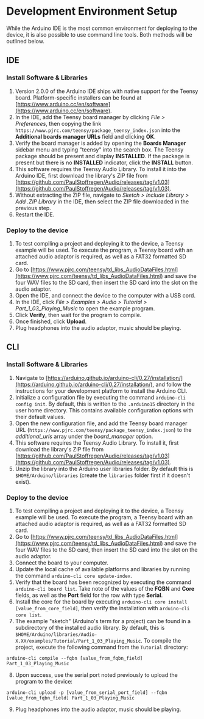 # Development Environment Setup

While the Arduino IDE is the most common environment for deploying to the
device, it is also possible to use command line tools. Both methods will be
outlined below.

## IDE

### Install Software & Libraries

1. Version 2.0.0 of the Arduino IDE ships with native support for the Teensy
   board. Platform-specific installers can be found at
   [https://www.arduino.cc/en/software](https://www.arduino.cc/en/software).
2. In the IDE, add the Teensy board manager by clicking _File > Preferences_,
   then copying the link `https://www.pjrc.com/teensy/package_teensy_index.json`
   into the **Additional boards manager URLs** field and clicking **OK**.
3. Verify the board manager is added by opening the **Boards Manager** sidebar
   menu and typing "teensy" into the search box. The Teensy package should be
   present and display **INSTALLED**. If the package is present but there is no
   **INSTALLED** indicator, click the **INSTALL** button.
4. This software requires the Teensy Audio Library. To install it into the
   Arduino IDE, first download the library's ZIP file from
   [https://github.com/PaulStoffregen/Audio/releases/tag/v1.03](https://github.com/PaulStoffregen/Audio/releases/tag/v1.03).
5. Without extracting the ZIP file, navigate to _Sketch > Include Library > Add
   .ZIP Library_ in the IDE, then select the ZIP file downloaded in the previous
   step.
6. Restart the IDE.

### Deploy to the device

1. To test compiling a project and deploying it to the device, a Teensy example
   will be used. To execute the program, a Teensy board with an attached audio
   adaptor is required, as well as a FAT32 formatted SD card.
2. Go to
   [https://www.pjrc.com/teensy/td_libs_AudioDataFiles.html](https://www.pjrc.com/teensy/td_libs_AudioDataFiles.html)
   and save the four WAV files to the SD card, then insert the SD card into the
   slot on the audio adaptor.
3. Open the IDE, and connect the device to the computer with a USB cord.
4. In the IDE, click _File > Examples > Audio > Tutorial >
   Part_1_03_Playing_Music_ to open the example program.
5. Click **Verify**, then wait for the program to compile.
6. Once finished, click **Upload**.
7. Plug headphones into the audio adaptor, music should be playing.

## CLI

### Install Software & Libraries

1. Navigate to
   [https://arduino.github.io/arduino-cli/0.27/installation/](https://arduino.github.io/arduino-cli/0.27/installation/),
   and follow the instructions for your development platform to install the
   Arduino CLI.
2. Initialize a configuration file by executing the command
   `arduino-cli config init`. By default, this is written to the `.arduino15`
   directory in the user home directory. This contains available configuration
   options with their default values.
3. Open the new configuration file, and add the Teensy board manager URL
   (`https://www.pjrc.com/teensy/package_teensy_index.json`) to the
   _additional_urls_ array under the _board_manager_ option.
4. This software requires the Teensy Audio Library. To install it, first
   download the library's ZIP file from
   [https://github.com/PaulStoffregen/Audio/releases/tag/v1.03](https://github.com/PaulStoffregen/Audio/releases/tag/v1.03).
5. Unzip the library into the Arduino user libraries folder. By default this is
   `$HOME/Arduino/libraries` (create the `libraries` folder first if it doesn't
   exist).

### Deploy to the device

1. To test compiling a project and deploying it to the device, a Teensy example
   will be used. To execute the program, a Teensy board with an attached audio
   adaptor is required, as well as a FAT32 formatted SD card.
2. Go to
   [https://www.pjrc.com/teensy/td_libs_AudioDataFiles.html](https://www.pjrc.com/teensy/td_libs_AudioDataFiles.html)
   and save the four WAV files to the SD card, then insert the SD card into the
   slot on the audio adaptor.
3. Connect the board to your computer.
4. Update the local cache of available platforms and libraries by running the
   command `arduino-cli core update-index`.
5. Verify that the board has been recognized by executing the command
   `arduino-cli board list`. Take note of the values of the **FQBN** and
   **Core** fields, as well as the **Port** field for the row with type
   **Serial**.
6. Install the core for the board by executing
   `arduino-cli core install [value_from_core_field]`, then verify the
   installation with `arduino-cli core list`.
7. The example "sketch" (Arduino's term for a project) can be found in a
   subdirectory of the installed audio library. By default, this is
   `$HOME/Arduino/libraries/Audio-X.XX/examples/Tutorial/Part_1_03_Playing_Music`.
   To compile the project, execute the following command from the `Tutorial`
   directory:

```
arduino-cli compile --fqbn [value_from_fqbn_field] Part_1_03_Playing_Music
```

8. Upon success, use the serial port noted previously to upload the program to
   the device:

```
arduino-cli upload -p [value_from_serial_port_field] --fqbn [value_from_fqbn_field] Part_1_03_Playing_Music
```

9. Plug headphones into the audio adaptor, music should be playing.
